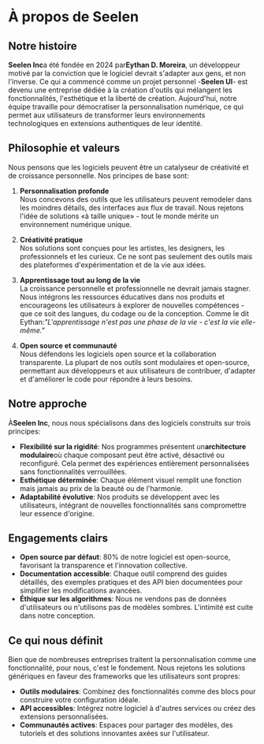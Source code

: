 # À propos de Seelen

## Notre histoire

**Seelen Inc**a été fondée en 2024 par**Eythan D. Moreira**, un développeur
motivé par la conviction que le logiciel devrait s'adapter aux gens, et non
l'inverse. Ce qui a commencé comme un projet personnel -**Seelen UI**- est
devenu une entreprise dédiée à la création d'outils qui mélangent les
fonctionnalités, l'esthétique et la liberté de création. Aujourd'hui, notre
équipe travaille pour démocratiser la personnalisation numérique, ce qui permet
aux utilisateurs de transformer leurs environnements technologiques en
extensions authentiques de leur identité.

## Philosophie et valeurs

Nous pensons que les logiciels peuvent être un catalyseur de créativité et de
croissance personnelle. Nos principes de base sont:

1. **Personnalisation profonde**\
   Nous concevons des outils que les utilisateurs peuvent remodeler dans les
   moindres détails, des interfaces aux flux de travail. Nous rejetons l'idée de
   solutions «à taille unique» - tout le monde mérite un environnement numérique
   unique.

2. **Créativité pratique**\
   Nos solutions sont conçues pour les artistes, les designers, les
   professionnels et les curieux. Ce ne sont pas seulement des outils mais des
   plateformes d'expérimentation et de la vie aux idées.

3. **Apprentissage tout au long de la vie**\
   La croissance personnelle et professionnelle ne devrait jamais stagner. Nous
   intégrons les ressources éducatives dans nos produits et encourageons les
   utilisateurs à explorer de nouvelles compétences - que ce soit des langues,
   du codage ou de la conception. Comme le dit Eythan:_"L'apprentissage n'est
   pas une phase de la vie - c'est la vie elle-même."_

4. **Open source et communauté**\
   Nous défendons les logiciels open source et la collaboration transparente. La
   plupart de nos outils sont modulaires et open-source, permettant aux
   développeurs et aux utilisateurs de contribuer, d'adapter et d'améliorer le
   code pour répondre à leurs besoins.

## Notre approche

À**Seelen Inc**, nous nous spécialisons dans des logiciels construits sur trois
principes:

- **Flexibilité sur la rigidité**: Nos programmes présentent un**architecture
  modulaire**où chaque composant peut être activé, désactivé ou reconfiguré.
  Cela permet des expériences entièrement personnalisées sans fonctionnalités
  verrouillées.
- **Esthétique déterminée**: Chaque élément visuel remplit une fonction mais
  jamais au prix de la beauté ou de l'harmonie.
- **Adaptabilité évolutive**: Nos produits se développent avec les utilisateurs,
  intégrant de nouvelles fonctionnalités sans compromettre leur essence
  d'origine.

## Engagements clairs

- **Open source par défaut**: 80% de notre logiciel est open-source, favorisant
  la transparence et l'innovation collective.
- **Documentation accessible**: Chaque outil comprend des guides détaillés, des
  exemples pratiques et des API bien documentées pour simplifier les
  modifications avancées.
- **Éthique sur les algorithmes**: Nous ne vendons pas de données d'utilisateurs
  ou n'utilisons pas de modèles sombres. L'intimité est cuite dans notre
  conception.

## Ce qui nous définit

Bien que de nombreuses entreprises traitent la personnalisation comme une
fonctionnalité, pour nous, c'est le fondement. Nous rejetons les solutions
génériques en faveur des frameworks que les utilisateurs sont propres:

- **Outils modulaires**: Combinez des fonctionnalités comme des blocs pour
  construire votre configuration idéale.
- **API accessibles**: Intégrez notre logiciel à d'autres services ou créez des
  extensions personnalisées.
- **Communautés actives**: Espaces pour partager des modèles, des tutoriels et
  des solutions innovantes axées sur l'utilisateur.
